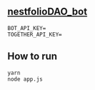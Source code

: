 ## [nestfolioDAO_bot](t.me/nestfolioDAO_bot)

```
BOT_API_KEY=
TOGETHER_API_KEY=
```

## How to run 
```
yarn
node app.js
```
